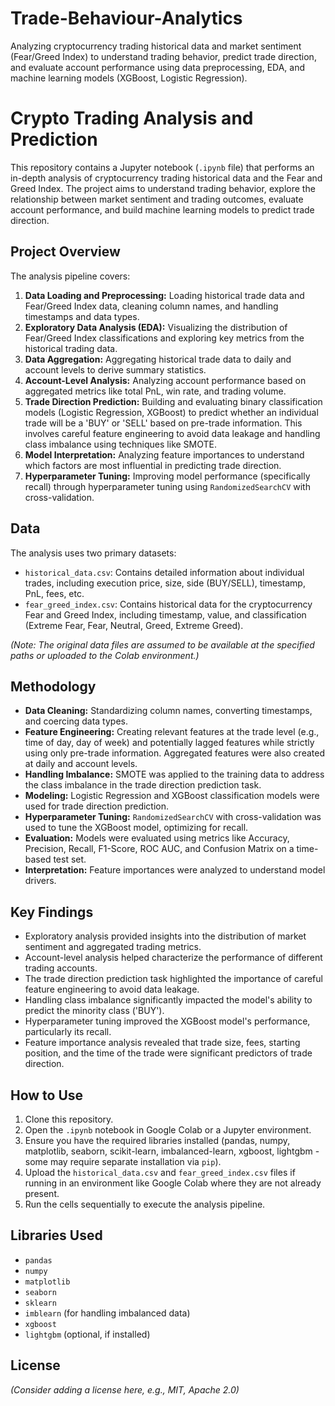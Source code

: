 # Trade-Behaviour-Analytics
Analyzing cryptocurrency trading historical data and market sentiment (Fear/Greed Index) to understand trading behavior, predict trade direction, and evaluate account performance using data preprocessing, EDA, and machine learning models (XGBoost, Logistic Regression).
# Crypto Trading Analysis and Prediction

This repository contains a Jupyter notebook (`.ipynb` file) that performs an in-depth analysis of cryptocurrency trading historical data and the Fear and Greed Index. The project aims to understand trading behavior, explore the relationship between market sentiment and trading outcomes, evaluate account performance, and build machine learning models to predict trade direction.

## Project Overview

The analysis pipeline covers:

1.  **Data Loading and Preprocessing:** Loading historical trade data and Fear/Greed Index data, cleaning column names, and handling timestamps and data types.
2.  **Exploratory Data Analysis (EDA):** Visualizing the distribution of Fear/Greed Index classifications and exploring key metrics from the historical trading data.
3.  **Data Aggregation:** Aggregating historical trade data to daily and account levels to derive summary statistics.
4.  **Account-Level Analysis:** Analyzing account performance based on aggregated metrics like total PnL, win rate, and trading volume.
5.  **Trade Direction Prediction:** Building and evaluating binary classification models (Logistic Regression, XGBoost) to predict whether an individual trade will be a 'BUY' or 'SELL' based on pre-trade information. This involves careful feature engineering to avoid data leakage and handling class imbalance using techniques like SMOTE.
6.  **Model Interpretation:** Analyzing feature importances to understand which factors are most influential in predicting trade direction.
7.  **Hyperparameter Tuning:** Improving model performance (specifically recall) through hyperparameter tuning using `RandomizedSearchCV` with cross-validation.

## Data

The analysis uses two primary datasets:

*   `historical_data.csv`: Contains detailed information about individual trades, including execution price, size, side (BUY/SELL), timestamp, PnL, fees, etc.
*   `fear_greed_index.csv`: Contains historical data for the cryptocurrency Fear and Greed Index, including timestamp, value, and classification (Extreme Fear, Fear, Neutral, Greed, Extreme Greed).

*(Note: The original data files are assumed to be available at the specified paths or uploaded to the Colab environment.)*

## Methodology

*   **Data Cleaning:** Standardizing column names, converting timestamps, and coercing data types.
*   **Feature Engineering:** Creating relevant features at the trade level (e.g., time of day, day of week) and potentially lagged features while strictly using only pre-trade information. Aggregated features were also created at daily and account levels.
*   **Handling Imbalance:** SMOTE was applied to the training data to address the class imbalance in the trade direction prediction task.
*   **Modeling:** Logistic Regression and XGBoost classification models were used for trade direction prediction.
*   **Hyperparameter Tuning:** `RandomizedSearchCV` with cross-validation was used to tune the XGBoost model, optimizing for recall.
*   **Evaluation:** Models were evaluated using metrics like Accuracy, Precision, Recall, F1-Score, ROC AUC, and Confusion Matrix on a time-based test set.
*   **Interpretation:** Feature importances were analyzed to understand model drivers.

## Key Findings

*   Exploratory analysis provided insights into the distribution of market sentiment and aggregated trading metrics.
*   Account-level analysis helped characterize the performance of different trading accounts.
*   The trade direction prediction task highlighted the importance of careful feature engineering to avoid data leakage.
*   Handling class imbalance significantly impacted the model's ability to predict the minority class ('BUY').
*   Hyperparameter tuning improved the XGBoost model's performance, particularly its recall.
*   Feature importance analysis revealed that trade size, fees, starting position, and the time of the trade were significant predictors of trade direction.

## How to Use

1.  Clone this repository.
2.  Open the `.ipynb` notebook in Google Colab or a Jupyter environment.
3.  Ensure you have the required libraries installed (pandas, numpy, matplotlib, seaborn, scikit-learn, imbalanced-learn, xgboost, lightgbm - some may require separate installation via `pip`).
4.  Upload the `historical_data.csv` and `fear_greed_index.csv` files if running in an environment like Google Colab where they are not already present.
5.  Run the cells sequentially to execute the analysis pipeline.

## Libraries Used

*   `pandas`
*   `numpy`
*   `matplotlib`
*   `seaborn`
*   `sklearn`
*   `imblearn` (for handling imbalanced data)
*   `xgboost`
*   `lightgbm` (optional, if installed)

## License

*(Consider adding a license here, e.g., MIT, Apache 2.0)*
